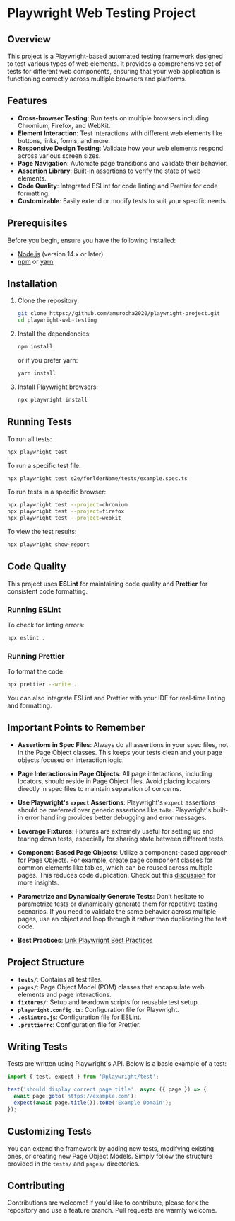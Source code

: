 # Playwright Web Testing Project

## Overview

This project is a Playwright-based automated testing framework designed to test various types of web elements. It provides a comprehensive set of tests for different web components, ensuring that your web application is functioning correctly across multiple browsers and platforms.

## Features

- **Cross-browser Testing**: Run tests on multiple browsers including Chromium, Firefox, and WebKit.
- **Element Interaction**: Test interactions with different web elements like buttons, links, forms, and more.
- **Responsive Design Testing**: Validate how your web elements respond across various screen sizes.
- **Page Navigation**: Automate page transitions and validate their behavior.
- **Assertion Library**: Built-in assertions to verify the state of web elements.
- **Code Quality**: Integrated ESLint for code linting and Prettier for code formatting.
- **Customizable**: Easily extend or modify tests to suit your specific needs.

## Prerequisites

Before you begin, ensure you have the following installed:

- [Node.js](https://nodejs.org/en/) (version 14.x or later)
- [npm](https://www.npmjs.com/) or [yarn](https://yarnpkg.com/)

## Installation

1. Clone the repository:

    ```bash
    git clone https://github.com/amsrocha2020/playwright-project.git
    cd playwright-web-testing
    ```

2. Install the dependencies:

    ```bash
    npm install
    ```

    or if you prefer yarn:

    ```bash
    yarn install
    ```

3. Install Playwright browsers:

    ```bash
    npx playwright install
    ```

## Running Tests

To run all tests:

```bash
npx playwright test
```

To run a specific test file:

```bash
npx playwright test e2e/forlderName/tests/example.spec.ts
```

To run tests in a specific browser:

```bash
npx playwright test --project=chromium
npx playwright test --project=firefox
npx playwright test --project=webkit
```

To view the test results:

```bash
npx playwright show-report
```

## Code Quality

This project uses **ESLint** for maintaining code quality and **Prettier** for consistent code formatting.

### Running ESLint

To check for linting errors:

```bash
npx eslint .
```

### Running Prettier

To format the code:

```bash
npx prettier --write .
```

You can also integrate ESLint and Prettier with your IDE for real-time linting and formatting.

## Important Points to Remember

- **Assertions in Spec Files**: Always do all assertions in your spec files, not in the Page Object classes. This keeps your tests clean and your page objects focused on interaction logic.

- **Page Interactions in Page Objects**: All page interactions, including locators, should reside in Page Object files. Avoid placing locators directly in spec files to maintain separation of concerns.

- **Use Playwright's `expect` Assertions**: Playwright's `expect` assertions should be preferred over generic assertions like `toBe`. Playwright's built-in error handling provides better debugging and error messages.

- **Leverage Fixtures**: Fixtures are extremely useful for setting up and tearing down tests, especially for sharing state between different tests.

- **Component-Based Page Objects**: Utilize a component-based approach for Page Objects. For example, create page component classes for common elements like tables, which can be reused across multiple pages. This reduces code duplication. Check out this [discussion](https://github.com/microsoft/playwright/issues/1604#issuecomment-1004711489) for more insights.

- **Parametrize and Dynamically Generate Tests**: Don’t hesitate to parametrize tests or dynamically generate them for repetitive testing scenarios. If you need to validate the same behavior across multiple pages, use an object and loop through it rather than duplicating the test code.

- **Best Practices**: [Link Playwright Best Practices](https://playwright.dev/docs/best-practices)

## Project Structure

- **`tests/`**: Contains all test files.
- **`pages/`**: Page Object Model (POM) classes that encapsulate web elements and page interactions.
- **`fixtures/`**: Setup and teardown scripts for reusable test setup.
- **`playwright.config.ts`**: Configuration file for Playwright.
- **`.eslintrc.js`**: Configuration file for ESLint.
- **`.prettierrc`**: Configuration file for Prettier.

## Writing Tests

Tests are written using Playwright's API. Below is a basic example of a test:

```typescript
import { test, expect } from '@playwright/test';

test('should display correct page title', async ({ page }) => {
  await page.goto('https://example.com');
  expect(await page.title()).toBe('Example Domain');
});
```

## Customizing Tests

You can extend the framework by adding new tests, modifying existing ones, or creating new Page Object Models. Simply follow the structure provided in the `tests/` and `pages/` directories.

## Contributing

Contributions are welcome! If you'd like to contribute, please fork the repository and use a feature branch. Pull requests are warmly welcome.
